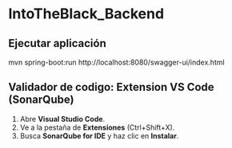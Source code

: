 # IntoTheBlack_Backend

## Ejecutar aplicación
mvn spring-boot:run
http://localhost:8080/swagger-ui/index.html

## Validador de codigo: Extension VS Code (SonarQube)
1. Abre **Visual Studio Code**.
2. Ve a la pestaña de **Extensiones** (Ctrl+Shift+X).
3. Busca **SonarQube for IDE** y haz clic en **Instalar**.